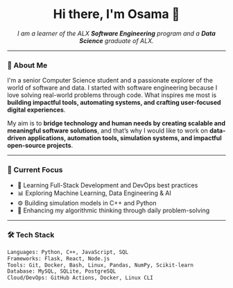 <h1 align="center">Hi there, I'm Osama 👋</h1>

<p align="center">
  <em>I am a learner of the ALX <strong>Software Engineering</strong> program and a <strong>Data Science</strong> graduate of ALX.</em>
</p>

---

### 🚀 About Me

I'm a senior Computer Science student and a passionate explorer of the world of software and data. I started with software engineering because I love solving real-world problems through code. What inspires me most is **building impactful tools, automating systems, and crafting user-focused digital experiences**.

My aim is to **bridge technology and human needs by creating scalable and meaningful software solutions**, and that’s why I would like to work on **data-driven applications, automation tools, simulation systems, and impactful open-source projects**.

---

### 💼 Current Focus

- 🌱 Learning Full-Stack Development and DevOps best practices  
- 📊 Exploring Machine Learning, Data Engineering & AI  
- ⚙️ Building simulation models in C++ and Python  
- 🧠 Enhancing my algorithmic thinking through daily problem-solving

---

### 🛠️ Tech Stack

```html
Languages: Python, C++, JavaScript, SQL  
Frameworks: Flask, React, Node.js  
Tools: Git, Docker, Bash, Linux, Pandas, NumPy, Scikit-learn  
Database: MySQL, SQLite, PostgreSQL  
Cloud/DevOps: GitHub Actions, Docker, Linux CLI  
